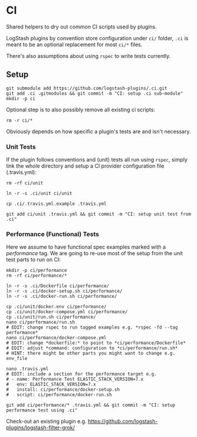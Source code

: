 # CI

Shared helpers to dry out common CI scripts used by plugins.

LogStash plugins by convention store configuration under `ci/` folder,
`.ci` is meant to be an optional replacement for most `ci/*` files.

There's also assumptions about using `rspec` to write tests currently.

## Setup

```
git submodule add https://github.com/logstash-plugins/.ci.git
git add .ci .gitmodules && git commit -m "CI: setup .ci sub-module"
mkdir -p ci
```

Optional step is to also possibly remove all existing ci scripts:
```
rm -r ci/*
```
Obviously depends on how specific a plugin's tests are and isn't necessary.

### Unit Tests

If the plugin follows conventions and (unit) tests all run using `rspec`, simply
link the whole directory and setup a CI provider configuration file (.travis.yml):

```
rm -rf ci/unit

ln -r -s .ci/unit ci/unit

cp .ci/.travis.yml.example .travis.yml

git add ci/unit .travis.yml && git commit -m "CI: setup unit test from .ci"
```

### Performance (Functional) Tests

Here we assume to have functional spec examples marked with a *performance* tag.
We are going to re-use most of the setup from the unit test parts to run on CI:

```
mkdir -p ci/performance
rm -rf ci/performance/*

ln -r -s .ci/Dockerfile ci/performance/
ln -r -s .ci/docker-setup.sh ci/performance/
ln -r -s .ci/docker-run.sh ci/performance/

cp .ci/unit/docker.env ci/performance/
cp .ci/unit/docker-compose.yml ci/performance/
cp .ci/unit/run.sh ci/performance/
nano ci/performance/run.sh
# EDIT: change rspec to run tagged examples e.g. *rspec -fd --tag performance*
nano ci/performance/docker-compose.yml
# EDIT: change *dockerfile:* to point to *ci/performance/Dockerfile*
# EDIT: adjust *command: configuration to *ci/performance/run.sh*
# HINT: there might be other parts you might want to change e.g. env_file

nano .travis.yml
# EDIT: include a section for the performance target e.g.
# - name: Performance Test ELASTIC_STACK_VERSION=7.x
#   env: ELASTIC_STACK_VERSION=7.x
#   install: ci/performance/docker-setup.sh
#   script: ci/performance/docker-run.sh

git add ci/performance/* .travis.yml && git commit -m "CI: setup performance test using .ci"
```

Check-out an existing plugin e.g. https://github.com/logstash-plugins/logstash-filter-grok/
